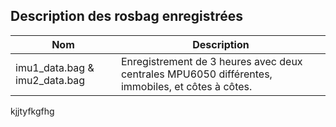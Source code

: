 ## Description des rosbag enregistrées

|Nom|Description|
|--------|--------|
|imu1_data.bag & imu2_data.bag|Enregistrement de 3 heures avec deux centrales MPU6050 différentes, immobiles, et côtes à côtes.|


kjjtyfkgfhg
